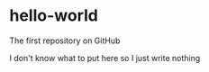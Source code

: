 # hello-world
The first repository on GitHub

I don't know what to put here so I just write nothing 
